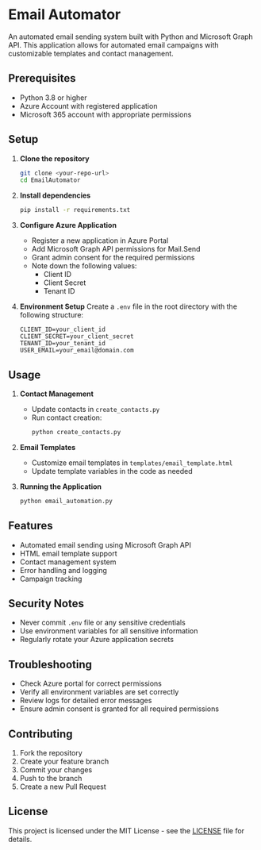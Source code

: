 # Email Automator

An automated email sending system built with Python and Microsoft Graph API. This application allows for automated email campaigns with customizable templates and contact management.

## Prerequisites

- Python 3.8 or higher
- Azure Account with registered application
- Microsoft 365 account with appropriate permissions

## Setup

1. **Clone the repository**
   ```bash
   git clone <your-repo-url>
   cd EmailAutomator
   ```

2. **Install dependencies**
   ```bash
   pip install -r requirements.txt
   ```

3. **Configure Azure Application**
   - Register a new application in Azure Portal
   - Add Microsoft Graph API permissions for Mail.Send
   - Grant admin consent for the required permissions
   - Note down the following values:
     - Client ID
     - Client Secret
     - Tenant ID

4. **Environment Setup**
   Create a `.env` file in the root directory with the following structure:
   ```
   CLIENT_ID=your_client_id
   CLIENT_SECRET=your_client_secret
   TENANT_ID=your_tenant_id
   USER_EMAIL=your_email@domain.com
   ```

## Usage

1. **Contact Management**
   - Update contacts in `create_contacts.py`
   - Run contact creation:
     ```bash
     python create_contacts.py
     ```

2. **Email Templates**
   - Customize email templates in `templates/email_template.html`
   - Update template variables in the code as needed

3. **Running the Application**
   ```bash
   python email_automation.py
   ```

## Features

- Automated email sending using Microsoft Graph API
- HTML email template support
- Contact management system
- Error handling and logging
- Campaign tracking

## Security Notes

- Never commit `.env` file or any sensitive credentials
- Use environment variables for all sensitive information
- Regularly rotate your Azure application secrets

## Troubleshooting

- Check Azure portal for correct permissions
- Verify all environment variables are set correctly
- Review logs for detailed error messages
- Ensure admin consent is granted for all required permissions

## Contributing

1. Fork the repository
2. Create your feature branch
3. Commit your changes
4. Push to the branch
5. Create a new Pull Request

## License

This project is licensed under the MIT License - see the [LICENSE](LICENSE) file for details. 